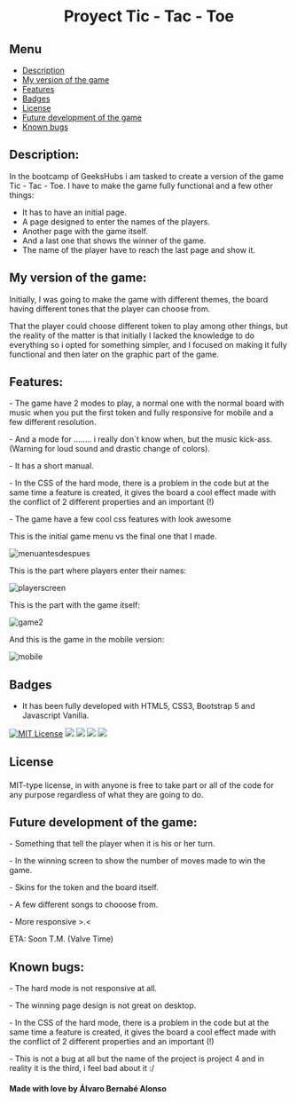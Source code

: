 <h1 align="center">Proyect Tic - Tac - Toe</h1>

## Menu

- [Description](#description)
- [My version of the game](#my-version-of-the-game)
- [Features](#features)
- [Badges](#badges)
- [License](#license)
- [Future development of the game](#future-development-of-the-game)
- [Known bugs](#known-bugs)



## Description:

In the bootcamp of GeeksHubs i am tasked to create a version of the game Tic - Tac - Toe.
I have to make the game fully functional and a few other things:
- It has to have an initial page.
- A page designed to enter the names of the players.
- Another page with the game itself. 
- And a last one that shows the winner of the game.
- The name of the player have to reach the last page and show it.

## My version of the game:

<p> Initially, I was going to make the game with different themes, the board having different tones that the player can choose from.</p>
<p> That the player could choose different token to play among other things, but the reality of the matter is that initially I lacked the knowledge to do everything so i opted for something simpler, and I focused on making it fully functional and then later on the graphic part of the game.</p>

## Features:
<p> - The game have 2 modes to play, a normal one with the normal board with music when you put the first token and fully responsive for mobile and a few different resolution.</p>
<p> - And a mode for ........ i really don´t know when, but the music kick-ass. (Warning for loud sound and drastic change of colors).</p>
<p> - It has a short manual. </p>
<p> - In the CSS of the hard mode, there is a problem in the code but at the same time a feature is created, it gives the board a cool effect made with the conflict of 2 different properties and an important (!) </p>
<p> - The game have a few cool css features with look awesome</p>

This is the initial game menu vs the final one that I made.

![menuantesdespues](https://user-images.githubusercontent.com/122753448/219976130-14cf0c60-54d5-477a-bb40-2b06cab10add.gif)

This is the part where players enter their names:

![playerscreen](https://user-images.githubusercontent.com/122753448/219976577-b74291a2-a4d5-4dee-a571-33baddc98c32.gif)

This is the part with the game itself:

![game2](https://user-images.githubusercontent.com/122753448/219976833-6bf93575-7ff3-447d-a279-d652c161793f.gif)


And this is the game in the mobile version:

![mobile](https://user-images.githubusercontent.com/122753448/219978063-9615423f-5e4c-4188-81a8-aa396fbec6d1.gif)

## Badges
- <p>It has been fully developed with HTML5, CSS3, Bootstrap 5 and Javascript Vanilla.</P>
[![MIT License](https://img.shields.io/badge/License-MIT-green.svg)](https://choosealicense.com/licenses/mit/)
 <img src="https://img.shields.io/badge/HTML5-E34F26?style=for-the-badge&logo=html5&logoColor=white" /> 
  <img src="https://img.shields.io/badge/CSS3-1572B6?style=for-the-badge&logo=css3&logoColor=white" />
  <img src="https://img.shields.io/badge/JavaScript-323330?style=for-the-badge&logo=javascript&logoColor=F7DF1E" /> 
  <img src="https://img.shields.io/badge/Bootstrap-563D7C?style=for-the-badge&logo=bootstrap&logoColor=white" />

## <p style:>License</p>
MIT-type license, in with anyone is free to take part or all of the code for any purpose regardless of what they are going to do.

## Future development of the game:
<p> - Something that tell the player when it is his or her turn. </p>
<p> - In the winning screen to show the number of moves made to win the game. </p>
<p> - Skins for the token and the board itself. </p>
<p> - A few different songs to chooose from. </p>
<p> - More responsive >.< </p>
<p> ETA: Soon T.M. (Valve Time) </p> 

## Known bugs:
<p> - The hard mode is not responsive at all.</p>
<p> - The winning page design is not great on desktop.</p>
<p> - In the CSS of the hard mode, there is a problem in the code but at the same time a feature is created, it gives the board a cool effect made with the conflict of 2 different properties and an important (!) </p>
<p> - This is not a bug at all but the name of the project is project 4 and in reality it is the third, i feel bad about it :/ </p>

<h4> Made with love by Álvaro Bernabé Alonso </h4>



